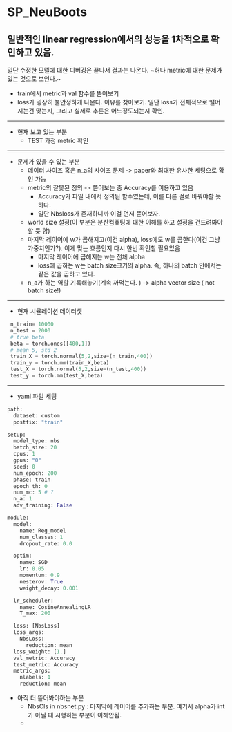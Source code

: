 # SP_NeuBoots

**일반적인 linear regression에서의 성능을 1차적으로 확인하고 있음.**
--- 
일단 수정한 모델에 대한 디버깅은 끝나서 결과는 나온다. ~허나 metric에 대한 문제가 있는 것으로 보인다.~
- train에서 metric과 val 함수를 뜯어보기  
- loss가 굉장히 불안정하게 나온다. 이유를 찾아보기. 일단 loss가 전체적으로 떨어지는건 맞는지, 그리고 실제로 추론은 어느정도되는지 확인.
  
---  
- 현재 보고 있는 부분  
  -  TEST 과정 metric 확인 
    
---
- 문제가 있을 수 있는 부분
  - 데이터 사이즈 혹은 n_a의 사이즈 문제 -> paper와 최대한 유사한 세팅으로 확인 가능
  - metric의 잘못된 정의 -> 뜯어보는 중 Accuracy를 이용하고 있음
    - Accuracy가 파일 내에서 정의된 함수였는데, 이를 다른 걸로 바꿔야할 듯 하다. 
    - 일단 Nbsloss가 존재하니까 이걸 먼저 뜯어보자.
  - world size 설정(이 부분은 분산컴퓨팅에 대한 이해를 하고 설정을 건드려봐야할 듯 함)
  - 마지막 레이어에 w가 곱해지고(이건 alpha), loss에도 w를 곱한다(이건 그냥 가중치인가?). 이게 맞는 흐름인지 다시 한번 확인할 필요있음
    - 마지막 레이어에 곱해지는 w는 전체 alpha
    - loss에 곱하는 w는 batch size크기의 alpha. 즉, 하나의 batch 안에서는 같은 값을 곱하고 있다. 
  - n_a가 하는 역할 기록해놓기(계속 까먹는다. ) -> alpha vector size ( not batch size!)
---


   
- 현재 시뮬레이션 데이터셋
```python
 n_train= 10000
 n_test = 2000
 # true beta
 beta = torch.ones([400,1])
 # mean 5, std 2
 train_X = torch.normal(5,2,size=(n_train,400))
 train_y = torch.mm(train_X,beta)
 test_X = torch.normal(5,2,size=(n_test,400))
 test_y = torch.mm(test_X,beta)
```
---
- yaml 파일 세팅
```python
path:
  dataset: custom
  postfix: "train"

setup:
  model_type: nbs
  batch_size: 20
  cpus: 1
  gpus: "0"
  seed: 0
  num_epoch: 200
  phase: train
  epoch_th: 0
  num_mc: 5 # ?
  n_a: 1
  adv_training: False

module:
  model:
    name: Reg_model
    num_classes: 1
    dropout_rate: 0.0

  optim:
    name: SGD
    lr: 0.05
    momentum: 0.9
    nesterov: True
    weight_decay: 0.001

  lr_scheduler:
    name: CosineAnnealingLR
    T_max: 200

  loss: [NbsLoss]
  loss_args:
    NbsLoss:
      reduction: mean
  loss_weight: [1.]
  val_metric: Accuracy
  test_metric: Accuracy
  metric_args:
    nlabels: 1
    reduction: mean 
```

* 아직 더 뜯어봐야하는 부분
  - NbsCls in nbsnet.py : 마지막에 레이어를 추가하는 부분. 여기서 alpha가 int가 아닐 때 시행하는 부분이 이해안됨.
  - 
